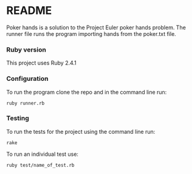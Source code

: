 # README

Poker hands is a solution to the Project Euler poker hands problem. The runner file runs the program importing hands from the poker.txt file.

### Ruby version
  This project uses Ruby 2.4.1

### Configuration
  To run the program clone the repo and in the command line run:
  ```
  ruby runner.rb
  ```

### Testing
  To run the tests for the project using the command line run:
  ```
  rake
  ```
  To run an individual test use:
  ```
  ruby test/name_of_test.rb
  ```
